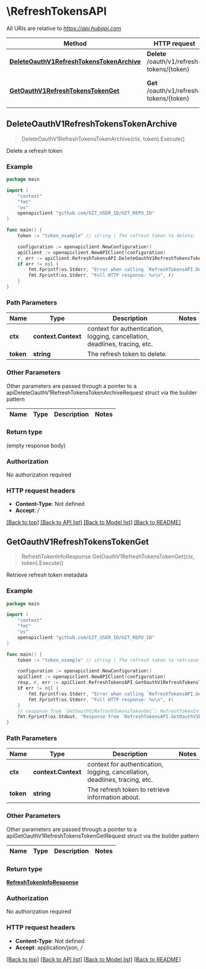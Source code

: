 # \RefreshTokensAPI

All URIs are relative to *https://api.hubapi.com*

Method | HTTP request | Description
------------- | ------------- | -------------
[**DeleteOauthV1RefreshTokensTokenArchive**](RefreshTokensAPI.md#DeleteOauthV1RefreshTokensTokenArchive) | **Delete** /oauth/v1/refresh-tokens/{token} | Delete a refresh token
[**GetOauthV1RefreshTokensTokenGet**](RefreshTokensAPI.md#GetOauthV1RefreshTokensTokenGet) | **Get** /oauth/v1/refresh-tokens/{token} | Retrieve refresh token metadata



## DeleteOauthV1RefreshTokensTokenArchive

> DeleteOauthV1RefreshTokensTokenArchive(ctx, token).Execute()

Delete a refresh token



### Example

```go
package main

import (
	"context"
	"fmt"
	"os"
	openapiclient "github.com/GIT_USER_ID/GIT_REPO_ID"
)

func main() {
	token := "token_example" // string | The refresh token to delete.

	configuration := openapiclient.NewConfiguration()
	apiClient := openapiclient.NewAPIClient(configuration)
	r, err := apiClient.RefreshTokensAPI.DeleteOauthV1RefreshTokensTokenArchive(context.Background(), token).Execute()
	if err != nil {
		fmt.Fprintf(os.Stderr, "Error when calling `RefreshTokensAPI.DeleteOauthV1RefreshTokensTokenArchive``: %v\n", err)
		fmt.Fprintf(os.Stderr, "Full HTTP response: %v\n", r)
	}
}
```

### Path Parameters


Name | Type | Description  | Notes
------------- | ------------- | ------------- | -------------
**ctx** | **context.Context** | context for authentication, logging, cancellation, deadlines, tracing, etc.
**token** | **string** | The refresh token to delete. | 

### Other Parameters

Other parameters are passed through a pointer to a apiDeleteOauthV1RefreshTokensTokenArchiveRequest struct via the builder pattern


Name | Type | Description  | Notes
------------- | ------------- | ------------- | -------------


### Return type

 (empty response body)

### Authorization

No authorization required

### HTTP request headers

- **Content-Type**: Not defined
- **Accept**: */*

[[Back to top]](#) [[Back to API list]](../README.md#documentation-for-api-endpoints)
[[Back to Model list]](../README.md#documentation-for-models)
[[Back to README]](../README.md)


## GetOauthV1RefreshTokensTokenGet

> RefreshTokenInfoResponse GetOauthV1RefreshTokensTokenGet(ctx, token).Execute()

Retrieve refresh token metadata



### Example

```go
package main

import (
	"context"
	"fmt"
	"os"
	openapiclient "github.com/GIT_USER_ID/GIT_REPO_ID"
)

func main() {
	token := "token_example" // string | The refresh token to retrieve information about.

	configuration := openapiclient.NewConfiguration()
	apiClient := openapiclient.NewAPIClient(configuration)
	resp, r, err := apiClient.RefreshTokensAPI.GetOauthV1RefreshTokensTokenGet(context.Background(), token).Execute()
	if err != nil {
		fmt.Fprintf(os.Stderr, "Error when calling `RefreshTokensAPI.GetOauthV1RefreshTokensTokenGet``: %v\n", err)
		fmt.Fprintf(os.Stderr, "Full HTTP response: %v\n", r)
	}
	// response from `GetOauthV1RefreshTokensTokenGet`: RefreshTokenInfoResponse
	fmt.Fprintf(os.Stdout, "Response from `RefreshTokensAPI.GetOauthV1RefreshTokensTokenGet`: %v\n", resp)
}
```

### Path Parameters


Name | Type | Description  | Notes
------------- | ------------- | ------------- | -------------
**ctx** | **context.Context** | context for authentication, logging, cancellation, deadlines, tracing, etc.
**token** | **string** | The refresh token to retrieve information about. | 

### Other Parameters

Other parameters are passed through a pointer to a apiGetOauthV1RefreshTokensTokenGetRequest struct via the builder pattern


Name | Type | Description  | Notes
------------- | ------------- | ------------- | -------------


### Return type

[**RefreshTokenInfoResponse**](RefreshTokenInfoResponse.md)

### Authorization

No authorization required

### HTTP request headers

- **Content-Type**: Not defined
- **Accept**: application/json, */*

[[Back to top]](#) [[Back to API list]](../README.md#documentation-for-api-endpoints)
[[Back to Model list]](../README.md#documentation-for-models)
[[Back to README]](../README.md)

